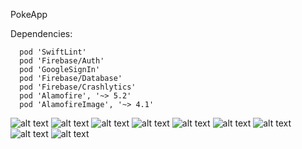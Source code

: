 PokeApp

Dependencies:

      pod 'SwiftLint'
      pod 'Firebase/Auth'
      pod 'GoogleSignIn'
      pod 'Firebase/Database'
      pod 'Firebase/Crashlytics'
      pod 'Alamofire', '~> 5.2'
      pod 'AlamofireImage', '~> 4.1'

![alt text](https://github.com/luistejadaa/PokeApp/blob/master/Images/1.png?raw=true)
![alt text](https://github.com/luistejadaa/PokeApp/blob/master/Images/2.png?raw=true)
![alt text](https://github.com/luistejadaa/PokeApp/blob/master/Images/3.png?raw=true)
![alt text](https://github.com/luistejadaa/PokeApp/blob/master/Images/4.png?raw=true)
![alt text](https://github.com/luistejadaa/PokeApp/blob/master/Images/5.png?raw=true)
![alt text](https://github.com/luistejadaa/PokeApp/blob/master/Images/6.png?raw=true)
![alt text](https://github.com/luistejadaa/PokeApp/blob/master/Images/7.png?raw=true)
![alt text](https://github.com/luistejadaa/PokeApp/blob/master/Images/8.png?raw=true)
![alt text](https://github.com/luistejadaa/PokeApp/blob/master/Images/9.png?raw=true)
